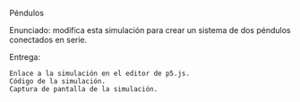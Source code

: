 Péndulos

Enunciado: modifica esta simulación para crear un sistema de dos péndulos conectados en serie.

Entrega:

    Enlace a la simulación en el editor de p5.js.
    Código de la simulación.
    Captura de pantalla de la simulación.
